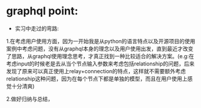 # graphql point:

* 实习中走过的弯路: 

1.在考虑用户使用方面，因为一开始我是从python的语言特点以及开源项目的使用案例中考虑问题，没有从graphql本身的理念以及用户使用出发，直到最近才改变了思路，从graphql使用理念思考，才真正找到一种比较适合的解决方案。\(e.g:在考虑input的时候老是去从当个节点输入参数来考虑包括relationship的问题，后来发现了原来可以真正使用上relay+connection的特点，这样就不需要额外考虑relationship这种问题，因为在每个节点下都是单独的模型，而且在用户使用上感觉十分清爽\)

2.做好归纳与总结，

